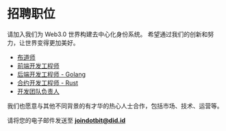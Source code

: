 # 招聘职位

请加入我们为 Web3.0 世界构建去中心化身份系统。 希望通过我们的创新和努力，让世界变得更加美好。

* [布道师](https://docs.did.id/docs/we-are-hiring/chief-evangelist)
* [前端开发工程师](https://docs.did.id/docs/zh/we-are-hiring/frontend-engineer)
* [后端开发工程师 - Golang](https://docs.did.id/docs/zh/we-are-hiring/backend-engineer-golang)
* [合约开发工程师 - Rust](https://docs.did.id/docs/zh/we-are-hiring/smart-contract-engineer-rust)
* [开发团队负责人](https://docs.did.id/docs/zh/we-are-hiring/development-team-leader)

我们也愿意与其他不同背景的有才华的热心人士合作，包括市场、技术、运营等。

请将您的电子邮件发送至 **joindotbit@did.id**
